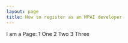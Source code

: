 ```yaml
---
layout: page
title: How to register as an MPAI developer
---
```


I am a Page:
1   One
2   Two
3   Three

